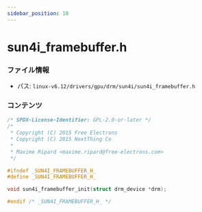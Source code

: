 ```yaml
---
sidebar_position: 10
---
```

# sun4i_framebuffer.h

### ファイル情報

- パス: `linux-v6.12/drivers/gpu/drm/sun4i/sun4i_framebuffer.h`

### コンテンツ

```h
/* SPDX-License-Identifier: GPL-2.0-or-later */
/*
 * Copyright (C) 2015 Free Electrons
 * Copyright (C) 2015 NextThing Co
 *
 * Maxime Ripard <maxime.ripard@free-electrons.com>
 */

#ifndef _SUN4I_FRAMEBUFFER_H_
#define _SUN4I_FRAMEBUFFER_H_

void sun4i_framebuffer_init(struct drm_device *drm);

#endif /* _SUN4I_FRAMEBUFFER_H_ */

```
